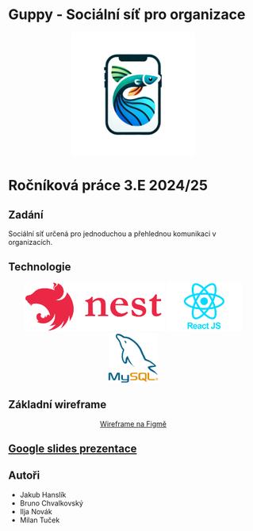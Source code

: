 # Guppy - Sociální síť pro organizace
<p align="center">
<img src="docs/guppy.png" alt="Guppy logo" width="250"/>
</p>

# Ročníková práce 3.E 2024/25

## Zadání
Sociální síť určená pro jednoduchou a přehlednou komunikaci v organizacích. 

## Technologie
<p align="center">
<img src="docs/nestjs.svg" alt="Nest JS" height="100"/>
<img src="docs/reactjs.png" alt="React JS" height="100"/>
<img src="docs/mysql.png" alt="MySQL" height="100"/>
</p>

## Základní wireframe
<p align="center">
<a href="https://www.figma.com/design/LImyai58ZDJzPZBCGm7vol/Rocnikovka-1?node-id=0-1&t=JWsrBlChejYTvJ5R-1" target="_blank">Wireframe na Figmě</a>
</p>

## [Google slides prezentace](https://docs.google.com/presentation/d/1WO7o9d8nuaDlQJwYxuhdWE-_Z83ZtpZJ_-LlbMAXY2E/edit?usp=sharing)

## Autoři
- Jakub Hanslík
- Bruno Chvalkovský
- Ilja Novák
- Milan Tuček
